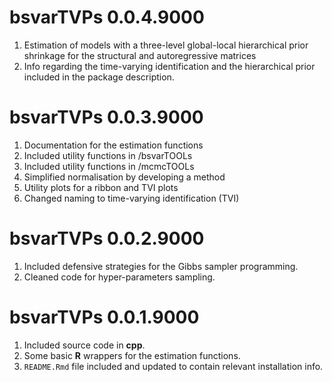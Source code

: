 # bsvarTVPs 0.0.4.9000

1. Estimation of models with a three-level global-local hierarchical prior shrinkage for the structural and autoregressive matrices
2. Info regarding the time-varying identification and the hierarchical prior 
included in the package description.

# bsvarTVPs 0.0.3.9000

1. Documentation for the estimation functions
2. Included utility functions in /bsvarTOOLs
3. Included utility functions in /mcmcTOOLs
4. Simplified normalisation by developing a method
5. Utility plots for a ribbon and TVI plots
6. Changed naming to time-varying identification (TVI)

# bsvarTVPs 0.0.2.9000

1.  Included defensive strategies for the Gibbs sampler programming.
2.  Cleaned code for hyper-parameters sampling.

# bsvarTVPs 0.0.1.9000

1.  Included source code in **cpp**.
2.  Some basic **R** wrappers for the estimation functions.
3.  `README.Rmd` file included and updated to contain relevant installation info.
